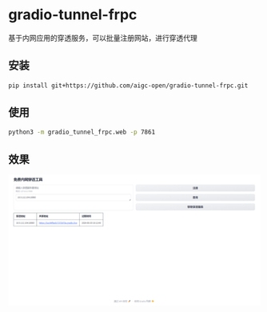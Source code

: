 # gradio-tunnel-frpc
基于内网应用的穿透服务，可以批量注册网站，进行穿透代理

## 安装
```bash
pip install git+https://github.com/aigc-open/gradio-tunnel-frpc.git
```

## 使用
```bash
python3 -m gradio_tunnel_frpc.web -p 7861
```


## 效果
![](demo.png)
